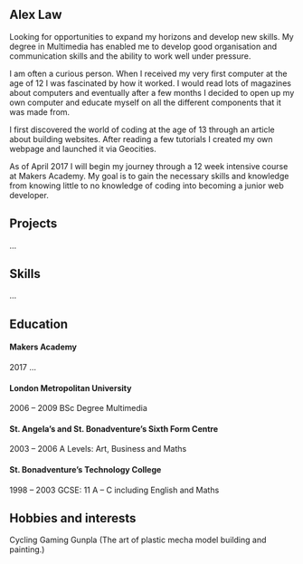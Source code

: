 ## Alex Law

Looking for opportunities to expand my horizons and develop new skills.  My degree in Multimedia has enabled me to develop good organisation and communication skills and the ability to work well under pressure.

I am often a curious person.  When I received my very first computer at the age of 12 I was fascinated by how it worked.  I would read lots of magazines about computers and eventually after a few months I decided to open up my own computer and educate myself on all the different components that it was made from.

I first discovered the world of coding at the age of 13 through an article about building websites.  After reading a few tutorials I created my own webpage and launched it via Geocities.

As of April 2017 I will begin my journey through a 12 week intensive course at Makers Academy.  My goal is to gain the necessary skills and knowledge from knowing little to no knowledge of coding into becoming a junior web developer.


## Projects ##
…


## Skills ##
…

## Education ##

#### Makers Academy
2017
…

#### London Metropolitan University
2006 – 2009
BSc Degree Multimedia

#### St. Angela’s and St. Bonadventure’s Sixth Form Centre
2003 – 2006
A Levels: Art, Business and Maths

#### St. Bonadventure’s Technology College
1998 – 2003
GCSE: 11 A – C including English and Maths


## Hobbies and interests ##
Cycling
Gaming
Gunpla (The art of plastic mecha model building and painting.)

